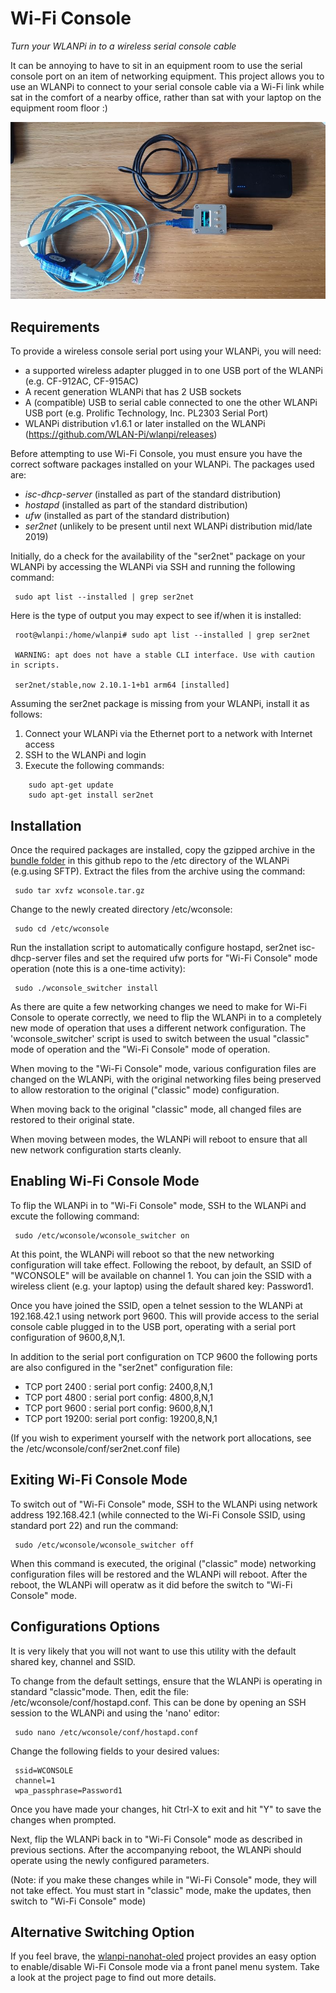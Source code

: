# Wi-Fi Console
*Turn your WLANPi in to a wireless serial console cable*

It can be annoying to have to sit in an equipment room to use the serial console port on an item of networking equipment. This project allows you to use an WLANPi to connect to your serial console cable via a Wi-Fi link while sat in the comfort of a nearby office, rather than sat with your laptop on the equipment room floor :) 

![WLANPi wconsole demo](https://github.com/WLAN-Pi/wconsole/blob/master/images/wlanpi_console.jpg)

## Requirements

To provide a wireless console serial port using your WLANPi, you will need:

 - a supported wireless adapter plugged in to one USB port of the WLANPi (e.g. CF-912AC, CF-915AC)
 - A recent generation WLANPi that has 2 USB sockets
 - A (compatible) USB to serial cable connected to one the other WLANPi USB port (e.g. Prolific Technology, Inc. PL2303 Serial Port)
 - WLANPi distribution v1.6.1 or later installed on the WLANPi (https://github.com/WLAN-Pi/wlanpi/releases)

Before attempting to use Wi-Fi Console, you must ensure you have the correct software packages installed on your WLANPi. The packages used are:

 - *isc-dhcp-server* (installed as part of the standard distribution)
 - *hostapd* (installed as part of the standard distribution)
 - *ufw*  (installed as part of the standard distribution)
 - *ser2net* (unlikely to be present until next WLANPi distribution mid/late 2019)

Initially, do a check for the availability of the "ser2net" package on your WLANPi by accessing the WLANPi via SSH and running the following command: 

```
 sudo apt list --installed | grep ser2net
```
Here is the type of output you may expect to see if/when it is installed:

```
 root@wlanpi:/home/wlanpi# sudo apt list --installed | grep ser2net

 WARNING: apt does not have a stable CLI interface. Use with caution in scripts.

 ser2net/stable,now 2.10.1-1+b1 arm64 [installed]
```

Assuming the ser2net package is missing from your WLANPi, install it as follows:

1. Connect your WLANPi via the Ethernet port to a network with Internet access
2. SSH to the WLANPi and login
3. Execute the following commands:

```
    sudo apt-get update
    sudo apt-get install ser2net
```

## Installation

Once the required packages are installed, copy the gzipped archive in the [bundle folder](https://github.com/WLAN-Pi/wconsole/tree/master/bundle) in this github repo to the /etc directory of the WLANPi (e.g.using SFTP). Extract the files from the archive using the command:

```
 sudo tar xvfz wconsole.tar.gz
```

Change to the newly created directory /etc/wconsole:

```
 sudo cd /etc/wconsole
```

Run the installation script to automatically configure hostapd, ser2net isc-dhcp-server files and set the required ufw ports for "Wi-Fi Console" mode operation (note this is a one-time activity):

```
 sudo ./wconsole_switcher install
```

As there are quite a few networking changes we need to make for Wi-Fi Console to operate correctly, we need to flip the WLANPi in to a completely new mode of operation that uses a different network configuration. The 'wconsole_switcher' script is used to switch between the usual "classic" mode of operation and the "Wi-Fi Console" mode of operation. 

When moving to the "Wi-Fi Console" mode, various configuration files are changed on the WLANPi, with the original networking files being preserved to allow restoration to the original ("classic" mode) configuration. 

When moving back to the original "classic" mode, all changed files are restored to their original state. 

When moving between modes, the WLANPi will reboot to ensure that all new network configuration starts cleanly. 

## Enabling Wi-Fi Console Mode

To flip the WLANPi in to "Wi-Fi Console" mode, SSH to the WLANPi and excute the following command:

```
 sudo /etc/wconsole/wconsole_switcher on
```

At this point, the WLANPi will reboot so that the new networking configuration will take effect. Following the reboot, by default, an SSID of "WCONSOLE" will be available on channel 1. You can join the SSID with a wireless client (e.g. your laptop) using the default shared key: Password1.

Once you have joined the SSID, open a telnet session to the WLANPi at 192.168.42.1 using network port 9600. This will provide access to the serial console cable plugged in to the USB port, operating with a serial port configuration of 9600,8,N,1.

In addition to the serial port configuration on TCP 9600 the following ports are also configured in the "ser2net" configuration file:

 - TCP port 2400 : serial port config: 2400,8,N,1
 - TCP port 4800 : serial port config: 4800,8,N,1
 - TCP port 9600 : serial port config: 9600,8,N,1
 - TCP port 19200: serial port config: 19200,8,N,1

(If you wish to experiment yourself with the network port allocations, see the /etc/wconsole/conf/ser2net.conf file)

## Exiting Wi-Fi Console Mode

To switch out of "Wi-Fi Console" mode, SSH to the WLANPi using network address 192.168.42.1 (while connected to the Wi-Fi Console SSID, using standard port 22) and run the command: 

```
 sudo /etc/wconsole/wconsole_switcher off
```

When this command is executed, the original ("classic" mode) networking configuration files will be restored and the WLANPi will reboot. After the reboot, the WLANPi will operatw as it did before the switch to "Wi-Fi Console" mode.

## Configurations Options

It is very likely that you will not want to use this utility with the default shared key, channel and SSID. 

To change from the default settings, ensure that the WLANPi is operating in standard "classic"mode. Then, edit the file: /etc/wconsole/conf/hostapd.conf. This can be done by opening an SSH session to the WLANPi and using the 'nano' editor:

```
 sudo nano /etc/wconsole/conf/hostapd.conf
```

Change the following fields to your desired values:

```
 ssid=WCONSOLE
 channel=1
 wpa_passphrase=Password1
```

Once you have made your changes, hit Ctrl-X to exit and hit "Y" to save the changes when prompted.

Next, flip the WLANPi back in to "Wi-Fi Console" mode as described in previous sections. After the accompanying reboot, the WLANPi should operate using the newly configured parameters.

(Note: if you make these changes while in "Wi-Fi Console" mode, they will not take effect. You must start in "classic" mode, make the updates, then switch to "Wi-Fi Console" mode)

## Alternative Switching Option

If you feel brave, the [wlanpi-nanohat-oled](https://github.com/WLAN-Pi/wlanpi-nanohat-oled) project provides an easy option to enable/disable Wi-Fi Console mode via a front panel menu system. Take a look at the project page to find out more details.
